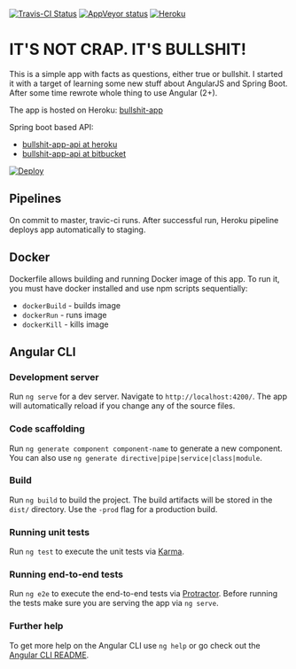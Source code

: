 [![Travis-CI Status](https://travis-ci.org/teraxas/bullshit-app-front.svg?branch=master)](https://travis-ci.org/teraxas/bullshit-app-front)
[![AppVeyor status](https://ci.appveyor.com/api/projects/status/r5igtfcuedojxrl7/branch/master?svg=true)](https://ci.appveyor.com/project/teraxas/bullshit-app-front/branch/master)
[![Heroku](https://heroku-badge.herokuapp.com/?app=bullshit-app)](https://bullshit-app.herokuapp.com/)

# IT'S NOT CRAP. IT'S BULLSHIT! #

This is a simple app with facts as questions, either true or bullshit. 
I started it with a target of learning some new stuff about AngularJS and Spring Boot.
After some time rewrote whole thing to use Angular (2+).

The app is hosted on Heroku: [bullshit-app](https://bullshit-app.herokuapp.com/)

Spring boot based API: 

* [bullshit-app-api at heroku](https://bullshit-app-api.herokuapp.com/)
* [bullshit-app-api at bitbucket](https://bitbucket.org/teraxas/bullshit-app/)

[![Deploy](https://www.herokucdn.com/deploy/button.svg)](https://heroku.com/deploy)

## Pipelines

On commit to master, travic-ci runs.
After successful run, Heroku pipeline deploys app automatically to staging.

## Docker

Dockerfile allows building and running Docker image of this app.
To run it, you must have docker installed and use npm scripts sequentially:

* ```dockerBuild``` - builds image
* ```dockerRun``` - runs image
* ```dockerKill``` - kills image

## Angular CLI

### Development server

Run `ng serve` for a dev server. Navigate to `http://localhost:4200/`. The app will automatically reload if you change any of the source files.

### Code scaffolding

Run `ng generate component component-name` to generate a new component. You can also use `ng generate directive|pipe|service|class|module`.

### Build

Run `ng build` to build the project. The build artifacts will be stored in the `dist/` directory. Use the `-prod` flag for a production build.

### Running unit tests

Run `ng test` to execute the unit tests via [Karma](https://karma-runner.github.io).

### Running end-to-end tests

Run `ng e2e` to execute the end-to-end tests via [Protractor](http://www.protractortest.org/).
Before running the tests make sure you are serving the app via `ng serve`.

### Further help

To get more help on the Angular CLI use `ng help` or go check out the [Angular CLI README](https://github.com/angular/angular-cli/blob/master/README.md).
